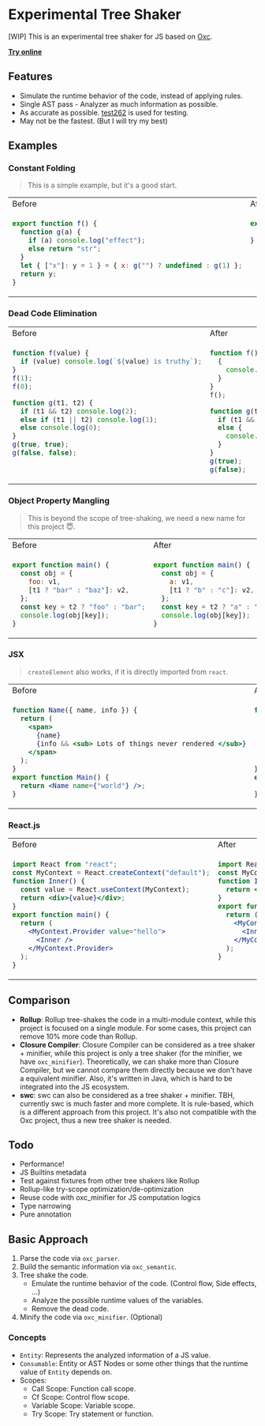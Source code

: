 # Experimental Tree Shaker

\[WIP\] This is an experimental tree shaker for JS based on [Oxc](https://oxc.rs).

[**Try online**](https://kermanx.github.io/tree-shaker/)

## Features

- Simulate the runtime behavior of the code, instead of applying rules.
- Single AST pass - Analyzer as much information as possible.
- As accurate as possible. [test262](https://github.com/tc39/test262) is used for testing.
- May not be the fastest. (But I will try my best)

## Examples

### Constant Folding

> This is a simple example, but it's a good start.

<table><tbody><tr><td width="500px"> Before </td><td width="500px"> After </td></tr><tr>
<td valign="top">

```js
export function f() {
  function g(a) {
    if (a) console.log("effect");
    else return "str";
  }
  let { ["x"]: y = 1 } = { x: g("") ? undefined : g(1) };
  return y;
}
```

</td><td valign="top">

```js
export function f() {
  return 1;
}
```

</td></tr></tbody></table>

### Dead Code Elimination

<table><tbody><tr><td width="500px"> Before </td><td width="500px"> After </td></tr><tr>
<td valign="top">

```js
function f(value) {
  if (value) console.log(`${value} is truthy`);
}
f(1);
f(0);

function g(t1, t2) {
  if (t1 && t2) console.log(2);
  else if (t1 || t2) console.log(1);
  else console.log(0);
}
g(true, true);
g(false, false);
```

</td><td valign="top">

```js
function f() {
  {
    console.log("1 is truthy");
  }
}
f();

function g(t1) {
  if (t1 && true) console.log(2);
  else {
    console.log(0);
  }
}
g(true);
g(false);
```

</td></tr></tbody></table>

### Object Property Mangling

> This is beyond the scope of tree-shaking, we need a new name for this project 😇.

<table><tbody><tr><td width="500px"> Before </td><td width="500px"> After </td></tr><tr>
<td valign="top">

```js
export function main() {
  const obj = {
    foo: v1,
    [t1 ? "bar" : "baz"]: v2,
  };
  const key = t2 ? "foo" : "bar";
  console.log(obj[key]);
}
```

</td><td valign="top">

```js
export function main() {
  const obj = {
    a: v1,
    [t1 ? "b" : "c"]: v2,
  };
  const key = t2 ? "a" : "b";
  console.log(obj[key]);
}
```

</td></tr></tbody></table>

### JSX

> `createElement` also works, if it is directly imported from `react`.

<table><tbody><tr><td width="500px"> Before </td><td width="500px"> After </td></tr><tr>
<td valign="top">

```jsx
function Name({ name, info }) {
  return (
    <span>
      {name}
      {info && <sub> Lots of things never rendered </sub>}
    </span>
  );
}
export function Main() {
  return <Name name={"world"} />;
}
```

</td><td valign="top">

```jsx
function Name() {
  return (
    <span>
      {"world"}
      {}
    </span>
  );
}
export function Main() {
  return <Name />;
}
```

</td></tr></tbody></table>

### React.js

<table><tbody><tr><td width="500px"> Before </td><td width="500px"> After </td></tr><tr>
<td valign="top">

```jsx
import React from "react";
const MyContext = React.createContext("default");
function Inner() {
  const value = React.useContext(MyContext);
  return <div>{value}</div>;
}
export function main() {
  return (
    <MyContext.Provider value="hello">
      <Inner />
    </MyContext.Provider>
  );
}
```

</td><td valign="top">

```jsx
import React from "react";
const MyContext = React.createContext();
function Inner() {
  return <div>{"hello"}</div>;
}
export function main() {
  return (
    <MyContext.Provider>
      <Inner />
    </MyContext.Provider>
  );
}
```

</td></tr></tbody></table>

## Comparison

- **Rollup**: Rollup tree-shakes the code in a multi-module context, while this project is focused on a single module. For some cases, this project can remove 10% more code than Rollup.
- **Closure Compiler**: Closure Compiler can be considered as a tree shaker + minifier, while this project is only a tree shaker (for the minifier, we have `oxc_minifier`). Theoretically, we can shake more than Closure Compiler, but we cannot compare them directly because we don't have a equivalent minifier. Also, it's written in Java, which is hard to be integrated into the JS ecosystem.
- **swc**: swc can also be considered as a tree shaker + minifier. TBH, currently swc is much faster and more complete. It is rule-based, which is a different approach from this project. It's also not compatible with the Oxc project, thus a new tree shaker is needed.

## Todo

- Performance!
- JS Builtins metadata
- Test against fixtures from other tree shakers like Rollup
- Rollup-like try-scope optimization/de-optimization
- Reuse code with oxc_minifier for JS computation logics
- Type narrowing
- Pure annotation

## Basic Approach

1. Parse the code via `oxc_parser`.
2. Build the semantic information via `oxc_semantic`.
3. Tree shake the code.
   - Emulate the runtime behavior of the code. (Control flow, Side effects, ...)
   - Analyze the possible runtime values of the variables.
   - Remove the dead code.
4. Minify the code via `oxc_minifier`. (Optional)

### Concepts

- `Entity`: Represents the analyzed information of a JS value.
- `Consumable`: Entity or AST Nodes or some other things that the runtime value of `Entity` depends on.
- Scopes:
  - Call Scope: Function call scope.
  - Cf Scope: Control flow scope.
  - Variable Scope: Variable scope.
  - Try Scope: Try statement or function.
